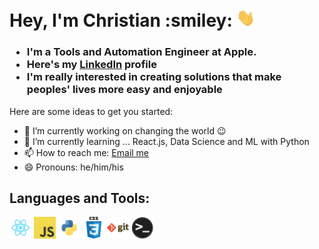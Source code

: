 
<h1> Hey, I'm Christian :smiley: <img src="https://raw.githubusercontent.com/ABSphreak/ABSphreak/master/gifs/Hi.gif" width="30px"></h1> 

<h3>
  <ul>
    <li>I'm a Tools and Automation Engineer at Apple.</li>
    <li>Here's my <a href="https://www.linkedin.com/in/christian-haugen-at-apple/">LinkedIn</a> profile</li>
    <li>I'm really interested in creating solutions that make peoples' lives more easy and enjoyable</li>
  </ul>
</h3>
Here are some ideas to get you started:

- 🔭 I’m currently working on changing the world :wink:
- 🌱 I’m currently learning ... React.js, Data Science and ML with Python
- 📫 How to reach me: [Email me](chaugen55@gmail.com)
- 😄 Pronouns: he/him/his

## Languages and Tools:  

<code><img height="35" src="https://raw.githubusercontent.com/github/explore/80688e429a7d4ef2fca1e82350fe8e3517d3494d/topics/react/react.png"></code>
<code><img height="35" src="https://raw.githubusercontent.com/github/explore/80688e429a7d4ef2fca1e82350fe8e3517d3494d/topics/javascript/javascript.png"></code>
<code><img height="35" src="https://raw.githubusercontent.com/github/explore/80688e429a7d4ef2fca1e82350fe8e3517d3494d/topics/python/python.png"></code>
<code><img height="35" src="https://raw.githubusercontent.com/github/explore/80688e429a7d4ef2fca1e82350fe8e3517d3494d/topics/css/css.png"></code>
<code><img height="35" src="https://raw.githubusercontent.com/github/explore/80688e429a7d4ef2fca1e82350fe8e3517d3494d/topics/git/git.png"></code>
<code><img height="35" src="https://raw.githubusercontent.com/github/explore/80688e429a7d4ef2fca1e82350fe8e3517d3494d/topics/terminal/terminal.png"></code>
